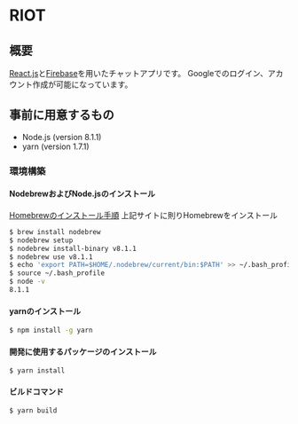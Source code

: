 RIOT
===============

## 概要
[React.js](https://reactjs.org/)と[Firebase](https://firebase.google.com/?hl=ja)を用いたチャットアプリです。
Googleでのログイン、アカウント作成が可能になっています。

## 事前に用意するもの
- Node.js (version 8.1.1)
- yarn (version 1.7.1)

### 環境構築

#### NodebrewおよびNode.jsのインストール
[Homebrewのインストール手順](https://qiita.com/rabbit1013/items/1494cf345ff172c3b9cd)
上記サイトに則りHomebrewをインストール
```bash
$ brew install nodebrew
$ nodebrew setup
$ nodebrew install-binary v8.1.1
$ nodebrew use v8.1.1
$ echo 'export PATH=$HOME/.nodebrew/current/bin:$PATH' >> ~/.bash_profile
$ source ~/.bash_profile
$ node -v
8.1.1
```

#### yarnのインストール
```bash
$ npm install -g yarn
```

#### 開発に使用するパッケージのインストール
```
$ yarn install
```

#### ビルドコマンド
```
$ yarn build
```
